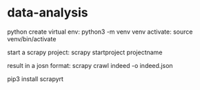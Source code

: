 # data-analysis

python 
create virtual env: python3 -m venv venv
activate: source venv/bin/activate

start a scrapy project: scrapy startproject projectname

result in a josn format: scrapy crawl indeed -o indeed.json  

pip3 install scrapyrt